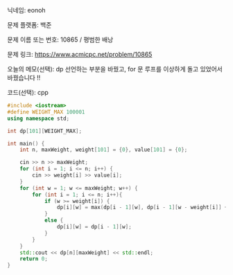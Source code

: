 닉네임: eonoh

문제 플랫폼: 백준

문제 이름 또는 번호: 10865 / 평범한 배낭

문제 링크: https://www.acmicpc.net/problem/10865

오늘의 메모(선택): dp 선언하는 부분을 바꿨고, for 문 루프를 이상하게 돌고 있었어서 바꿨습니다 !!

코드(선택): cpp

```cpp
#include <iostream>
#define WEIGHT_MAX 100001
using namespace std;

int dp[101][WEIGHT_MAX];

int main() {
	int n, maxWeight, weight[101] = {0}, value[101] = {0};

	cin >> n >> maxWeight;
	for (int i = 1; i <= n; i++) {
		cin >> weight[i] >> value[i];
	}
	for (int w = 1; w <= maxWeight; w++) {
		for (int i = 1; i <= n; i++){
			if (w >= weight[i]) {
				dp[i][w] = max(dp[i - 1][w], dp[i - 1][w - weight[i]] + value[i]);
			}
			else {
				dp[i][w] = dp[i - 1][w];
			}
		}
	}
	std::cout << dp[n][maxWeight] << std::endl;
	return 0;
}
```
